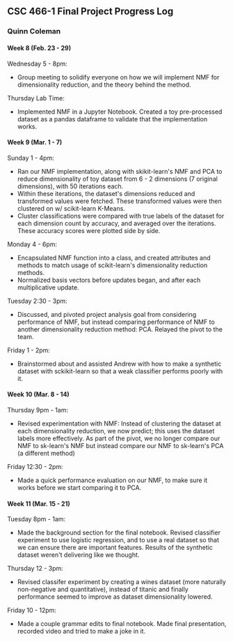## CSC 466-1 Final Project Progress Log
### Quinn Coleman

#### Week 8 (Feb. 23 - 29)
Wednesday 5 - 8pm:
- Group meeting to solidify everyone on how we will implement NMF for dimensionality reduction, and the theory behind the method.

Thursday Lab Time:
- Implemented NMF in a Jupyter Notebook. Created a toy pre-processed dataset as a pandas dataframe to validate that the implementation works.

#### Week 9 (Mar. 1 - 7)
Sunday 1 - 4pm:
- Ran our NMF implementation, along with skikit-learn's NMF and PCA to reduce dimensionality of toy dataset from 6 - 2 dimensions (7 original dimensions), with 50 iterations each.
- Within these iterations, the dataset's dimensions reduced and transformed values were fetched. These transformed values were then clustered on w/ scikit-learn K-Means.
- Cluster classifications were compared with true labels of the dataset for each dimension count by accuracy, and averaged over the iterations. These accuracy scores were plotted side by side.

Monday 4 - 6pm:
- Encapsulated NMF function into a class, and created attributes and methods to match usage of scikit-learn's dimensionality reduction methods.
- Normalized basis vectors before updates began, and after each multiplicative update.

Tuesday 2:30 - 3pm:
- Discussed, and pivoted project analysis goal from considering performance of NMF, but instead comparing performance of NMF to another dimensionality reduction method: PCA. Relayed the pivot to the team.

Friday 1 - 2pm:
- Brainstormed about and assisted Andrew with how to make a synthetic dataset with sckikit-learn so that a weak classifier performs poorly with it.

#### Week 10 (Mar. 8 - 14)

Thursday 9pm - 1am:
- Revised experimentation with NMF: Instead of clustering the dataset at each dimensionality reduction, we now predict; this uses the dataset labels more effectively. As part of the pivot, we no longer compare our NMF to sk-learn's NMF but instead compare our NMF to sk-learn's PCA (a different method)

Friday 12:30 - 2pm:
- Made a quick performance evaluation on our NMF, to make sure it works before we start comparing it to PCA.

#### Week 11 (Mar. 15 - 21)

Tuesday 8pm - 1am:
- Made the background section for the final notebook. Revised classifier experiment to use logistic regression, and to use a real dataset so that we can ensure there are important features. Results of the synthetic dataset weren't delivering like we thought.

Thursday 12 - 3pm:
- Revised classifer experiment by creating a wines dataset (more naturally non-negative and quantitative), instead of titanic and finally performance seemed to improve as dataset dimensionality lowered.

Friday 10 - 12pm:
- Made a couple grammar edits to final notebook. Made final presentation, recorded video and tried to make a joke in it.